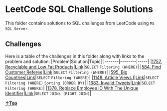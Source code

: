 # LeetCode SQL Challenge Solutions

This folder contains solutions to SQL challenges from LeetCode using `MS SQL Server`.

## Challenges

Here is a table of the challenges in this folder along with links to the problem and solution:
|Problem|Solution|Topic|
|-------|--------|-----|
|[1757. Recyclable and Low Fat Products](https://leetcode.com/problems/recyclable-and-low-fat-products/?envType=study-plan-v2&id=top-sql-50)|[Link](./solutions/1757-recyclable_and_low_fat_products.sql)|`SELECT` `Filtering (WHERE)`|
|[584. Find Customer Referee](https://leetcode.com/problems/find-customer-referee/description/?envType=study-plan-v2&id=top-sql-50)|[Link](./solutions/584-find_customer_refree.sql)|`SELECT` `Filtering (WHERE)`|
|[595. Big Countries](https://leetcode.com/problems/big-countries/description/?envType=study-plan-v2&id=top-sql-50)|[Link](./solutions/595-big_countries.sql)|`SELECT` `Filtering (WHERE)`|
|[1148. Article Views I](https://leetcode.com/problems/article-views-i/?envType=study-plan-v2&id=top-sql-50)|[Link](./solutions/1148-article_views_1.sql)|`SELECT` `Filtering (WHERE)` `Sorting (ORDER BY)`|
|[1683. Invalid Tweets](https://leetcode.com/problems/invalid-tweets/?envType=study-plan-v2&id=top-sql-50)|[Link](./solutions/1683-invalid_tweets.sql)|`SELECT` `Filtering (WHERE)`|
|[1378. Replace Employee ID With The Unique Identifier](https://leetcode.com/problems/replace-employee-id-with-the-unique-identifier/description/?envType=study-plan-v2&id=top-sql-50)|[Link](./solutions/1378-replace_employee_id_with_the_unique_identifier.sql)|`SELECT` `JOINs (RIGHT JOIN)`|

**[&uarr;Top](#leetcode-sql-challenge-solutions)**
